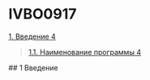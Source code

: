 # IVBO0917
[1. Введение	4](#введение)
>   [1.1. Наименование программы	4](#_Toc)

##<a name="введение"></a>
1 Введение
